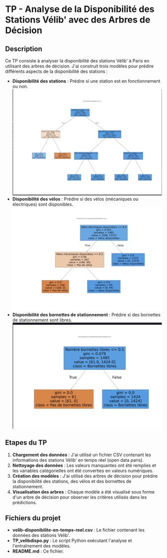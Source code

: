 # TP - Analyse de la Disponibilité des Stations Vélib' avec des Arbres de Décision

## Description
Ce TP consiste à analyser la disponibilité des stations Vélib' à Paris en utilisant des arbres de décision. 
 J'ai construit trois modèles pour prédire différents aspects de la disponibilité des stations :

- **Disponibilité des stations** : Prédire si une station est en fonctionnement ou non.
![Disponibilité des stations](arbre_station.jpg)
- **Disponibilité des vélos** : Prédire si des vélos (mécaniques ou électriques) sont disponibles.
![Disponibilité des vélos](dispovelo.jpg)
- **Disponibilité des bornettes de stationnement** : Prédire si des bornettes de stationnement sont libres.
![Disponibilité des bornettes](dispobornette.jpg)
## Etapes du TP
1. **Chargement des données** : J'ai utilisé un fichier CSV contenant les informations des stations Vélib' en temps réel (open data paris).
2. **Nettoyage des données** : Les valeurs manquantes ont été remplies et les variables catégorielles ont été converties en valeurs numériques.
3. **Création des modèles** : J'ai utilisé des arbres de décision pour prédire la disponibilité des stations, des vélos et des bornettes de stationnement.
4. **Visualisation des arbres** : Chaque modèle a été visualisé sous forme d'un arbre de décision pour observer les critères utilisés dans les prédictions.

## Fichiers du projet
- **velib-disponibilite-en-temps-reel.csv** : Le fichier contenant les données des stations Vélib'.
- **TP_velibdispo.py** : Le script Python exécutant l'analyse et l'entraînement des modèles.
- **README.md** : Ce fichier.

